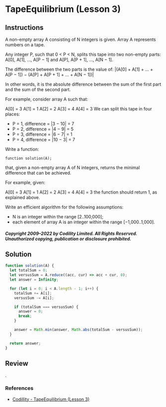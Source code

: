 # TapeEquilibrium (Lesson 3)

## Instructions

A non-empty array A consisting of N integers is given. Array A represents numbers on a tape.

Any integer P, such that 0 < P < N, splits this tape into two non-empty parts: A[0], A[1], ..., A[P − 1] and A[P], A[P + 1], ..., A[N − 1].

The difference between the two parts is the value of: |(A[0] + A[1] + ... + A[P − 1]) − (A[P] + A[P + 1] + ... + A[N − 1])|

In other words, it is the absolute difference between the sum of the first part and the sum of the second part.

For example, consider array A such that:

A[0] = 3
A[1] = 1
A[2] = 2
A[3] = 4
A[4] = 3
We can split this tape in four places:

- P = 1, difference = |3 − 10| = 7
- P = 2, difference = |4 − 9| = 5
- P = 3, difference = |6 − 7| = 1
- P = 4, difference = |10 − 3| = 7

Write a function:

```
function solution(A);
```

that, given a non-empty array A of N integers, returns the minimal difference that can be achieved.

For example, given:

A[0] = 3
A[1] = 1
A[2] = 2
A[3] = 4
A[4] = 3
the function should return 1, as explained above.

Write an efficient algorithm for the following assumptions:

- N is an integer within the range [2..100,000];
- each element of array A is an integer within the range [−1,000..1,000].

##### Copyright 2009–2022 by Codility Limited. All Rights Reserved. Unauthorized copying, publication or disclosure prohibited.

## Solution

```js
function solution(A) {
  let totalSum = 0;
  let versusSum = A.reduce((acc, cur) => acc + cur, 0);
  let answer = Infinity;

  for (let i = 0; i < A.length - 1; i++) {
    totalSum += A[i];
    versusSum -= A[i];

    if (totalSum === versusSum) {
      answer = 0;
      break;
    }

    answer = Math.min(answer, Math.abs(totalSum - versusSum));
  }

  return answer;
}
```

## Review

.

### References

- [Codillity - TapeEquilibrium (Lesson 3)](https://app.codility.com/programmers/lessons/3-time_complexity/tape_equilibrium)

